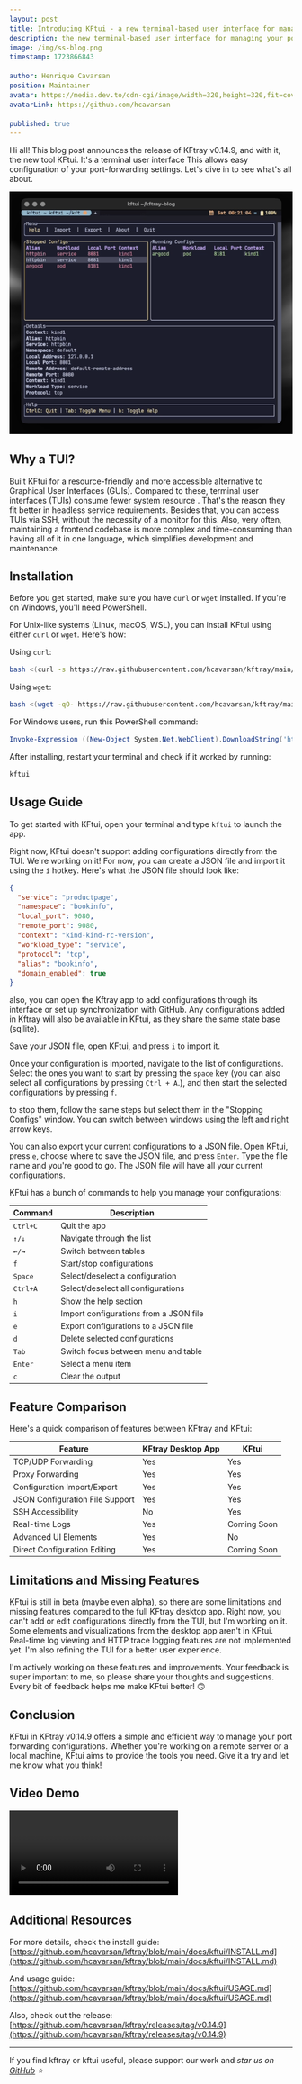 ```yaml
---
layout: post
title: Introducing KFtui - a new terminal-based user interface for managing your port forwarding configurations.
description: the new terminal-based user interface for managing your port forwarding configurations.
image: /img/ss-blog.png
timestamp: 1723866843

author: Henrique Cavarsan
position: Maintainer
avatar: https://media.dev.to/cdn-cgi/image/width=320,height=320,fit=cover,gravity=auto,format=auto/https%3A%2F%2Fdev-to-uploads.s3.amazonaws.com%2Fuploads%2Fuser%2Fprofile_image%2F1243406%2F70a23663-0e74-428f-9f28-9e83c6178188.jpeg
avatarLink: https://github.com/hcavarsan

published: true
---
```


Hi all! This blog post announces the release of KFtray v0.14.9, and with it, the new tool KFtui. It's a terminal user interface This allows easy configuration of your port-forwarding settings. Let's dive in to see what's all about.

![Complete Diagram](/img/ss-blog.png)


## Why a TUI?

Built KFtui for a resource-friendly and more accessible alternative to Graphical User Interfaces (GUIs). Compared to these, terminal user interfaces (TUIs)  consume fewer system resource . That's the reason they fit better in headless service requirements. Besides that, you can access TUIs via SSH, without the necessity of a monitor for this. Also, very often, maintaining a frontend codebase is more complex and time-consuming than having all of it in one language, which simplifies development and maintenance.

## Installation

Before you get started, make sure you have `curl` or `wget` installed. If you're on Windows, you'll need PowerShell.

For Unix-like systems (Linux, macOS, WSL), you can install KFtui using either `curl` or `wget`. Here's how:

Using `curl`:

```sh
bash <(curl -s https://raw.githubusercontent.com/hcavarsan/kftray/main/hacks/kftui_installer.sh)
```

Using `wget`:

```sh
bash <(wget -qO- https://raw.githubusercontent.com/hcavarsan/kftray/main/hacks/kftui_installer.sh)
```

For Windows users, run this PowerShell command:

```powershell
Invoke-Expression ((New-Object System.Net.WebClient).DownloadString('https://raw.githubusercontent.com/hcavarsan/kftray/main/hacks/kftui_installer.ps1'))
```

After installing, restart your terminal and check if it worked by running:

```sh
kftui
```


## Usage Guide

To get started with KFtui, open your terminal and type `kftui` to launch the app.

Right now, KFtui doesn't support adding configurations directly from the TUI. We're working on it! For now, you can create a JSON file and import it using the `i` hotkey. Here's what the JSON file should look like:

```json
{
  "service": "productpage",
  "namespace": "bookinfo",
  "local_port": 9080,
  "remote_port": 9080,
  "context": "kind-kind-rc-version",
  "workload_type": "service",
  "protocol": "tcp",
  "alias": "bookinfo",
  "domain_enabled": true
}
```

also, you can open the Kftray app to add configurations through its interface or set up synchronization with GitHub. Any configurations added in Kftray will also be available in KFtui, as they share the same state base (sqllite).

Save your JSON file, open KFtui, and press `i` to import it.

Once your configuration is imported, navigate to the list of configurations. Select the ones you want to start by pressing the `space` key (you can also select all configurations by pressing `Ctrl + A`.), and then start the selected configurations by pressing `f`.

to stop them, follow the same steps but select them in the "Stopping Configs" window. You can switch between windows using the left and right arrow keys.

You can also export your current configurations to a JSON file. Open KFtui, press `e`, choose where to save the JSON file, and press `Enter`. Type the file name and you're good to go. The JSON file will have all your current configurations.

KFtui has a bunch of commands to help you manage your configurations:

| Command       | Description                          |
|---------------|--------------------------------------|
| `Ctrl+C`      | Quit the app                         |
| `↑/↓`         | Navigate through the list            |
| `←/→`         | Switch between tables                |
| `f`           | Start/stop configurations            |
| `Space`       | Select/deselect a configuration      |
| `Ctrl+A`      | Select/deselect all configurations   |
| `h`           | Show the help section                |
| `i`           | Import configurations from a JSON file |
| `e`           | Export configurations to a JSON file |
| `d`           | Delete selected configurations       |
| `Tab`         | Switch focus between menu and table  |
| `Enter`       | Select a menu item                   |
| `c`           | Clear the output                     |


## Feature Comparison

Here's a quick comparison of features between KFtray and KFtui:

| Feature                        | KFtray Desktop App | KFtui          |
|--------------------------------|--------------------|----------------|
| TCP/UDP Forwarding             | Yes                | Yes            |
| Proxy Forwarding               | Yes                | Yes            |
| Configuration Import/Export    | Yes                | Yes            |
| JSON Configuration File Support| Yes                | Yes            |
| SSH Accessibility              | No                 | Yes            |
| Real-time Logs                 | Yes                | Coming Soon         |
| Advanced UI Elements           | Yes                | No             |
| Direct Configuration Editing   | Yes                | Coming Soon    |

## Limitations and Missing Features

KFtui is still in beta (maybe even alpha), so there are some limitations and missing features compared to the full KFtray desktop app. Right now, you can't add or edit configurations directly from the TUI, but I'm working on it. Some elements and visualizations from the desktop app aren't in KFtui. Real-time log viewing and HTTP trace logging features are not implemented yet. I'm also refining the TUI for a better user experience.

I'm actively working on these features and improvements. Your feedback is super important to me, so please share your thoughts and suggestions. Every bit of feedback helps me make KFtui better! 🙃

## Conclusion

KFtui in KFtray v0.14.9 offers a simple and efficient way to manage your port forwarding configurations. Whether you're working on a remote server or a local machine, KFtui aims to provide the tools you need. Give it a try and let me know what you think!

## Video Demo

<video controls>
  <source src="/img/demo.mp4" type="video/mp4">
</video>

## Additional Resources

For more details, check the install guide:
[https://github.com/hcavarsan/kftray/blob/main/docs/kftui/INSTALL.md](https://github.com/hcavarsan/kftray/blob/main/docs/kftui/INSTALL.md)

And usage guide:
[https://github.com/hcavarsan/kftray/blob/main/docs/kftui/USAGE.md](https://github.com/hcavarsan/kftray/blob/main/docs/kftui/USAGE.md)

Also, check out the release:
[https://github.com/hcavarsan/kftray/releases/tag/v0.14.9](https://github.com/hcavarsan/kftray/releases/tag/v0.14.9)

---


If you find kftray or kftui useful, please support our work and *star us on [GitHub](https://github.com/hcavarsan/kftray) ⭐*


